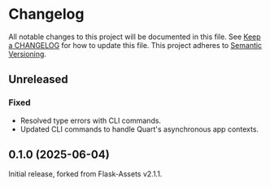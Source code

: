 # Changelog

All notable changes to this project will be documented in this file. See [Keep a
CHANGELOG](http://keepachangelog.com/) for how to update this file. This project
adheres to [Semantic Versioning](http://semver.org/).

<!-- %% CHANGELOG_ENTRIES %% -->

## Unreleased

### Fixed

- Resolved type errors with CLI commands.
- Updated CLI commands to handle Quart's asynchronous app contexts.

## 0.1.0 (2025-06-04)

Initial release, forked from Flask-Assets v2.1.1.

